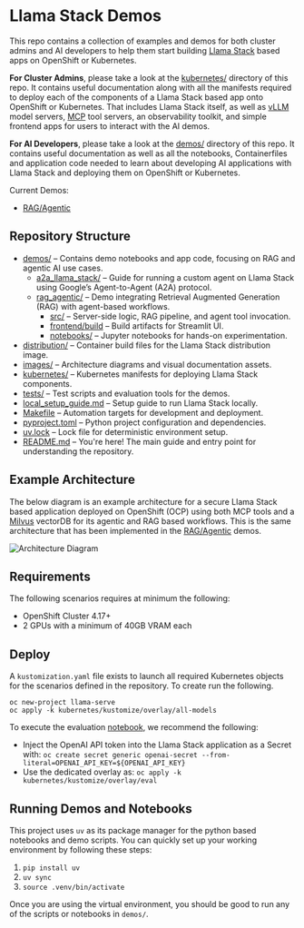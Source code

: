 # Llama Stack Demos

This repo contains a collection of examples and demos for both cluster admins and AI developers to help them start building [Llama Stack](https://github.com/meta-llama/llama-stack) based apps on OpenShift or Kubernetes.

**For Cluster Admins**, please take a look at the [kubernetes/](./kubernetes/) directory of this repo. It contains useful documentation along with all the manifests required to deploy each of the components of a Llama Stack based app onto OpenShift or Kubernetes. That includes Llama Stack itself, as well as [vLLM](https://docs.vllm.ai/en/stable/index.html) model servers, [MCP](https://github.com/modelcontextprotocol) tool servers, an observability toolkit, and simple frontend apps for users to interact with the AI demos.

**For AI Developers**, please take a look at the [demos/](./demos/) directory of this repo. It contains useful documentation as well as all the notebooks, Containerfiles and application code needed to learn about developing AI applications with Llama Stack and deploying them on OpenShift or Kubernetes.

Current Demos:

* [RAG/Agentic](./demos/rag_agentic/)


## Repository Structure

- [demos/](./demos/) – Contains demo notebooks and app code, focusing on RAG and agentic AI use cases.
  - [a2a_llama_stack/](./demos/a2a_llama_stack/) – Guide for running a custom agent on Llama Stack using Google’s Agent-to-Agent (A2A) protocol.
  - [rag_agentic/](./demos/rag_agentic/) – Demo integrating Retrieval Augmented Generation (RAG) with agent-based workflows.
    - [src/](./demos/rag_agentic/src/) – Server-side logic, RAG pipeline, and agent tool invocation.
    - [frontend/build](./demos/rag_agentic/frontend/build) – Build artifacts for Streamlit UI.
    - [notebooks/](./demos/rag_agentic/notebooks/) – Jupyter notebooks for hands-on experimentation.
- [distribution/](./distribution/) – Container build files for the Llama Stack distribution image.
- [images/](./images/) – Architecture diagrams and visual documentation assets.
- [kubernetes/](./kubernetes/) – Kubernetes manifests for deploying Llama Stack components.
- [tests/](./tests/) – Test scripts and evaluation tools for the demos.
- [local_setup_guide.md](./local_setup_guide.md) – Setup guide to run Llama Stack locally.
- [Makefile](./Makefile) – Automation targets for development and deployment.
- [pyproject.toml](./pyproject.toml) – Python project configuration and dependencies.
- [uv.lock](./uv.lock) – Lock file for deterministic environment setup.
- [README.md](./README.md) – You're here! The main guide and entry point for understanding the repository.


## Example Architecture
The below diagram is an example architecture for a secure Llama Stack based application deployed on OpenShift (OCP) using both MCP tools and a [Milvus](https://milvus.io/) vectorDB for its agentic and RAG based workflows. This is the same architecture that has been implemented in the [RAG/Agentic](./demos/rag_agentic/) demos.

![Architecture Diagram](./images/architecture-diagram.jpg)

## Requirements
The following scenarios requires at minimum the following:

* OpenShift Cluster 4.17+
* 2 GPUs with a minimum of 40GB VRAM each

## Deploy
A `kustomization.yaml` file exists to launch all required Kubernetes objects for the scenarios defined in the repository. To create run the following.

```
oc new-project llama-serve
oc apply -k kubernetes/kustomize/overlay/all-models
```

To execute the evaluation [notebook](./demos/rag_agentic/notebooks/Level3.5_agentic_RAG_with_reference_eval.ipynb),
we recommend the following:
* Inject the OpenAI API token into the Llama Stack application as a Secret with: `oc create secret generic openai-secret --from-literal=OPENAI_API_KEY=${OPENAI_API_KEY}`
* Use the dedicated overlay as: `oc apply -k kubernetes/kustomize/overlay/eval`

## Running Demos and Notebooks

This project uses `uv` as its package manager for the python based notebooks and demo scripts. You can quickly set up your working environment by following these steps:

1) `pip install uv`
2)  `uv sync`
3) `source .venv/bin/activate`

Once you are using the virtual environment, you should be good to run any of the scripts or notebooks in `demos/`.
